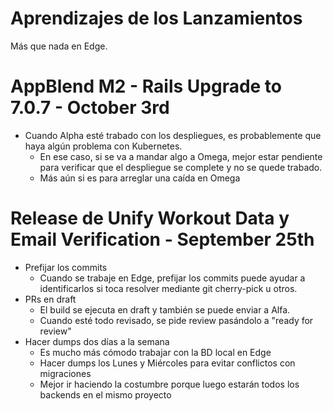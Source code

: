 # Aprendizajes de los Lanzamientos

Más que nada en Edge.

# AppBlend M2 - Rails Upgrade to 7.0.7 - October 3rd

- Cuando Alpha esté trabado con los despliegues, es probablemente que haya algún problema con Kubernetes.
	- En ese caso, si se va a mandar algo a Omega, mejor estar pendiente para verificar que el despliegue se complete y no se quede trabado.
	- Más aún si es para arreglar una caída en Omega

# Release de Unify Workout Data y Email Verification - September 25th

- Prefijar los commits
	- Cuando se trabaje en Edge, prefijar los commits puede ayudar a identificarlos si toca resolver mediante git cherry-pick u otros.
- PRs en draft
	- El build se ejecuta en draft y también se puede enviar a Alfa.
	- Cuando esté todo revisado, se pide review pasándolo a "ready for review"
- Hacer dumps dos días a la semana
	- Es mucho más cómodo trabajar con la BD local en Edge
	- Hacer dumps los Lunes y Miércoles para evitar conflictos con migraciones
	- Mejor ir haciendo la costumbre porque luego estarán todos los backends en el mismo proyecto